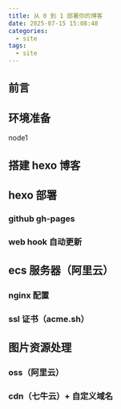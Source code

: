 ```yaml
---
title: 从 0 到 1 部署你的博客
date: 2025-07-15 15:08:48
categories:
  - site
tags:
  - site
---
```


## 前言

## 环境准备

node1

## 搭建 hexo 博客

## hexo 部署

### github gh-pages

### web hook 自动更新

## ecs 服务器（阿里云）

### nginx 配置

### ssl 证书（acme.sh）

## 图片资源处理

### oss（阿里云）

### cdn（七牛云）+ 自定义域名

